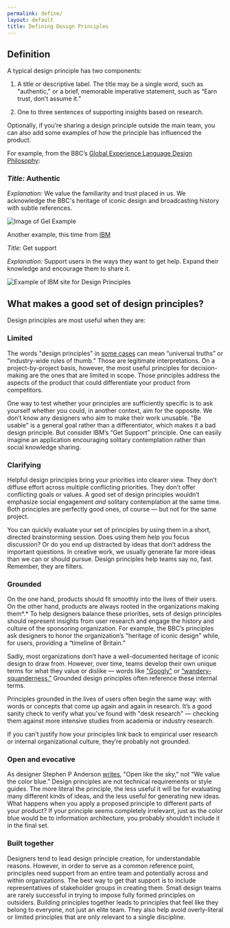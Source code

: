 ```yaml
---
permalink: define/
layout: default
title: Defining Design Principles
---
```

## Definition

A typical design principle has two components:

1. A title or descriptive label. The title may be a single word, such as "authentic," or a brief, memorable imperative statement, such as “Earn trust, don’t assume it.”

2. One to three sentences of supporting insights based on research.

Optionally, if you’re sharing a design principle outside the main team, you can also add some examples of how the principle has influenced the product.

For example, from the BBC’s [Global Experience Language Design Philosophy](http://www.bbc.co.uk/gel/philosophy/design-philosophy):

### *Title:* Authentic

*Explanation:* We value the familiarity and trust placed in us. We acknowledge the BBC's heritage of iconic design and broadcasting history with subtle references.

![Image of Gel Example](https://cloud.githubusercontent.com/assets/12515096/9100967/789ddae6-3ba6-11e5-9349-61d5999e738f.png)

Another example, this time from [IBM](http://www.ibm.com/design/language/framework/experience.shtml)

*Title:* Get support

*Explanation:* Support users in the ways they want to get help. Expand their knowledge and encourage them to share it.

![Example of IBM site for Design Principles](https://cloud.githubusercontent.com/assets/12515096/9100968/78c30d20-3ba6-11e5-8355-ecd0e04331ae.png)

## What makes a good set of design principles?

Design principles are most useful when they are:

### Limited

The words "design principles" in [some cases](http://www.jnd.org/books/design-of-everyday-things-revised.html) can mean “universal truths” or “industry-wide rules of thumb.” Those are legitimate interpretations. On a project-by-project basis, however, the most useful principles for decision-making are the ones that are limited in scope. Those principles address the aspects of the product that could differentiate your product from competitors.

One way to test whether your principles are sufficiently specific is to ask yourself whether you could, in another context, aim for the opposite. We don’t know any designers who aim to make their work unusable. "Be usable" is a general goal rather than a differentiator, which makes it a bad design principle. But consider IBM’s “Get Support” principle. One can easily imagine an application encouraging solitary contemplation rather than social knowledge sharing.

### Clarifying

Helpful design principles bring your priorities into clearer view. They don’t diffuse effort across multiple conflicting priorities. They don’t offer conflicting goals or values. A good set of design principles wouldn’t emphasize social engagement *and* solitary contemplation at the same time. Both principles are perfectly good ones, of course — but not for the same project.

You can quickly evaluate your set of principles by using them in a short, directed brainstorming session. Does using them help you focus discussion? Or do you end up distracted by ideas that don’t address the important questions. In creative work, we usually generate far more ideas than we can or should pursue. Design principles help teams say no, fast. Remember, they are filters.

### Grounded

On the one hand, products should fit smoothly into the lives of their users. On the other hand, products are always rooted in the organizations making them*.* To help designers balance these priorities, sets of design principles should represent insights from user research and engage the history and culture of the sponsoring organization. For example, the BBC’s principles ask designers to honor the organization’s "heritage of iconic design" while, for users, providing a “timeline of Britain.”

Sadly, most organizations don’t have a well-documented heritage of iconic design to draw from.  However, over time, teams develop their own unique terms for what they value or dislike — words like ["Googly"](http://meiert.com/en/blog/20130812/googliness/) or [“wandery-squanderness.”](https://hackdesign.org/lessons/20) Grounded design principles often reference these internal terms.

Principles grounded in the lives of users often begin the same way: with words or concepts that come up again and again in research. It’s a good sanity check to verify what you’ve found with "desk research" — checking them against more intensive studies from academia or industry research.

If you can’t justify how your principles link back to empirical user research or internal organizational culture, they’re probably not grounded.

### Open and evocative

As designer Stephen P Anderson [writes](http://www.slideshare.net/stephenpa/design-principles-to-build-by), "Open like the sky," not “We value the color blue.”  Design principles are not technical requirements or style guides. The more literal the principle, the less useful it will be for evaluating many different kinds of ideas, and the less useful for generating new ideas. What happens when you apply a proposed principle to different parts of your product? If your principle seems completely irrelevant, just as the color blue would be to information architecture, you probably shouldn’t include it in the final set.

### Built together

Designers tend to lead design principle creation, for understandable reasons. However, in order to serve as a common reference point, principles need support from an entire team and potentially across and within organizations. The best way to get that support is to include representatives of stakeholder groups in creating them. Small design teams are rarely successful in trying to impose fully formed principles on outsiders. Building principles together leads to principles that feel like they belong to everyone, not just an elite team. They also help avoid overly-literal or limited principles that are only relevant to a single discipline.
